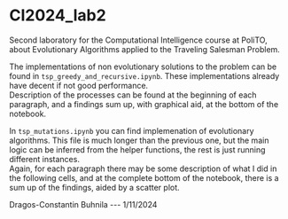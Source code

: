 # CI2024_lab2
Second laboratory for the Computational Intelligence course at PoliTO, about Evolutionary Algorithms applied to the Traveling Salesman Problem.  

The implementations of non evolutionary solutions to the problem can be found in `tsp_greedy_and_recursive.ipynb`. These implementations already have decent if not good performance.  
Description of the processes can be found at the beginning of each paragraph, and a findings sum up, with graphical aid, at the bottom of the notebook.

In `tsp_mutations.ipynb` you can find implemenation of evolutionary algorithms. This file is much longer than the previous one, but the main logic can be inferred from the helper functions, the rest is just running different instances.  
Again, for each paragraph there may be some description of what I did in the following cells, and at the complete bottom of the notebook, there is a sum up of the findings, aided by a scatter plot.  

Dragos-Constantin Buhnila --- 1/11/2024
